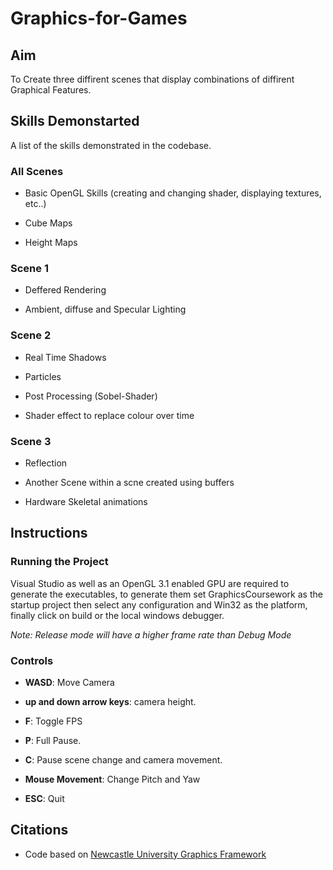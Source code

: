 # Graphics-for-Games

## Aim

To Create three diffirent scenes that display combinations of diffirent Graphical Features.

## Skills Demonstarted

A list of the skills demonstrated in the codebase.

### All Scenes

* Basic OpenGL Skills (creating and changing shader, displaying textures, etc..)

* Cube Maps

* Height Maps

### Scene 1

* Deffered Rendering

* Ambient, diffuse and Specular Lighting

### Scene 2

* Real Time Shadows

* Particles

* Post Processing (Sobel-Shader)

* Shader effect to replace colour over time

### Scene 3

* Reflection

* Another Scene within a scne created using buffers

* Hardware Skeletal animations

## Instructions

### Running the Project

Visual Studio as well as an OpenGL 3.1 enabled GPU are required to generate the executables, to generate them set GraphicsCoursework as the startup project then select any configuration and Win32 as the platform, finally click on build or the local windows debugger.

_Note: Release mode will have a higher frame rate than Debug Mode_

### Controls

* __WASD__: Move Camera

* __up and down arrow keys__: camera height.

* __F__: Toggle FPS

* __P__: Full Pause.

* __C__: Pause scene change and camera movement.

* __Mouse Movement__: Change Pitch and Yaw

* __ESC__: Quit

## Citations
* Code based on [Newcastle University Graphics Framework](https://research.ncl.ac.uk/game/mastersdegree/graphicsforgames/)
